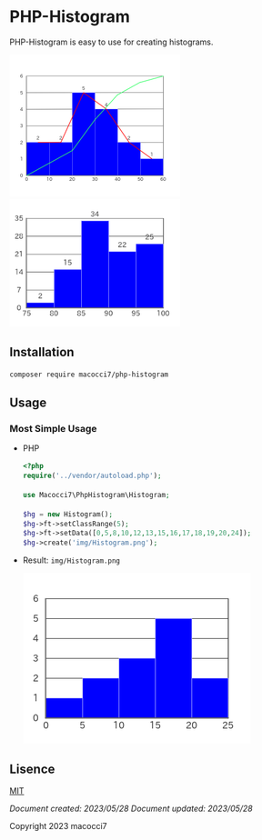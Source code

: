 # PHP-Histogram

PHP-Histogram is easy to use for creating histograms.

<img src="img/HistogramExample08.png" width="300"/>
　<img src="img/HistogramOhtaniShohei2023-05-15.png" width="300"/><br/>

## Installation

```bash
composer require macocci7/php-histogram
```

## Usage

### Most Simple Usage

- PHP

    ```php
    <?php
    require('../vendor/autoload.php');

    use Macocci7\PhpHistogram\Histogram;

    $hg = new Histogram();
    $hg->ft->setClassRange(5);
    $hg->ft->setData([0,5,8,10,12,13,15,16,17,18,19,20,24]);
    $hg->create('img/Histogram.png');
    ```

- Result: `img/Histogram.png`

    <img src="img/Histogram.png">

## Lisence

[MIT](LICENSE)

*Document created: 2023/05/28*
*Document updated: 2023/05/28*

Copyright 2023 macocci7
